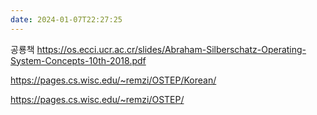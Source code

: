 ```yaml
---
date: 2024-01-07T22:27:25
---
```

공룡책
https://os.ecci.ucr.ac.cr/slides/Abraham-Silberschatz-Operating-System-Concepts-10th-2018.pdf

https://pages.cs.wisc.edu/~remzi/OSTEP/Korean/

https://pages.cs.wisc.edu/~remzi/OSTEP/